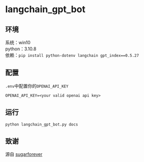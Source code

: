 # langchain_gpt_bot

## 环境
系统：win10  
python：3.10.8  
依赖：`pip install python-dotenv langchain gpt_index==0.5.27`  

## 配置
`.env`中配置你的`OPENAI_API_KEY`
```
OPENAI_API_KEY=<your valid openai api key>
```

## 运行
`python langchain_gpt_bot.py docs`  

## 致谢
源自 [sugarforever](https://github.com/sugarforever)  